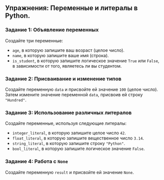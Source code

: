 ## Упражнения: Переменные и литералы в Python.

### Задание 1: Объявление переменных
Создайте три переменные:
- `age`, в которую запишите ваш возраст (целое число).
- `name`, в которую запишите ваше имя (строка).
- `is_student`, в которую запишите логическое значение `True` или `False`, в зависимости от того, являетесь ли вы студентом.

### Задание 2: Присваивание и изменение типов
Создайте переменную `data` и присвойте ей значение `100` (целое число). Затем измените значение переменной `data`, присвоив ей строку `"Hundred"`.

### Задание 3: Использование различных литералов
Создайте переменные, используя следующие литералы:
- `integer_literal`, в которую запишите целое число `42`.
- `float_literal`, в которую запишите вещественное число `3.14`.
- `string_literal`, в которую запишите строку `"Python"`.
- `bool_literal`, в которую запишите логическое значение `False`.

### Задание 4: Работа с `None`
Создайте переменную `result` и присвойте ей значение `None`.